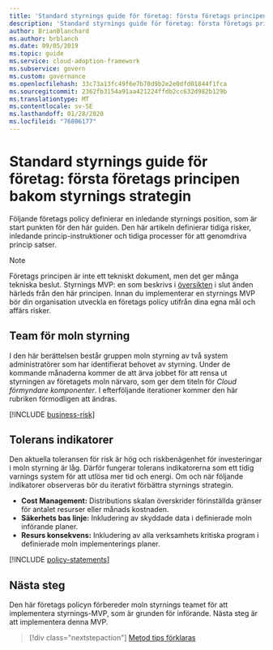 ```yaml
---
title: 'Standard styrnings guide för företag: första företags principen bakom styrnings strategin'
description: 'Standard styrnings guide för företag: första företags principen bakom styrnings strategin'
author: BrianBlanchard
ms.author: brblanch
ms.date: 09/05/2019
ms.topic: guide
ms.service: cloud-adoption-framework
ms.subservice: govern
ms.custom: governance
ms.openlocfilehash: 33c73a13fc49f6e7b70d9b2e2e0dfd01844f1fca
ms.sourcegitcommit: 2362fb3154a91aa421224ffdb2cc632d982b129b
ms.translationtype: MT
ms.contentlocale: sv-SE
ms.lasthandoff: 01/28/2020
ms.locfileid: "76806177"
---
```

# <a name="standard-enterprise-governance-guide-initial-corporate-policy-behind-the-governance-strategy"></a>Standard styrnings guide för företag: första företags principen bakom styrnings strategin

Följande företags policy definierar en inledande styrnings position, som är start punkten för den här guiden. Den här artikeln definierar tidiga risker, inledande princip-instruktioner och tidiga processer för att genomdriva princip satser.

> [!NOTE]
>Företags principen är inte ett tekniskt dokument, men det ger många tekniska beslut. Styrnings MVP: en som beskrivs i [översikten](./index.md) i slut änden härleds från den här principen. Innan du implementerar en styrnings MVP bör din organisation utveckla en företags policy utifrån dina egna mål och affärs risker.

## <a name="cloud-governance-team"></a>Team för moln styrning

I den här berättelsen består gruppen moln styrning av två system administratörer som har identifierat behovet av styrning. Under de kommande månaderna kommer de att ärva jobbet för att rensa ut styrningen av företagets moln närvaro, som ger dem titeln för _Cloud förmyndare komponenter_. I efterföljande iterationer kommer den här rubriken förmodligen att ändras.

[!INCLUDE [business-risk](../../../../includes/business-risks.md)]

## <a name="tolerance-indicators"></a>Tolerans indikatorer

Den aktuella toleransen för risk är hög och riskbenägenhet för investeringar i moln styrning är låg. Därför fungerar tolerans indikatorerna som ett tidig varnings system för att utlösa mer tid och energi. Om och när följande indikatorer observeras bör du iterativt förbättra styrnings strategin.

- **Cost Management:** Distributions skalan överskrider förinställda gränser för antalet resurser eller månads kostnaden.
- **Säkerhets bas linje:** Inkludering av skyddade data i definierade moln införande planer.
- **Resurs konsekvens:** Inkludering av alla verksamhets kritiska program i definierade moln implementerings planer.

[!INCLUDE [policy-statements](../../../../includes/policy-statements.md)]

## <a name="next-steps"></a>Nästa steg

Den här företags policyn förbereder moln styrnings teamet för att implementera styrnings-MVP, som är grunden för införande. Nästa steg är att implementera denna MVP.

> [!div class="nextstepaction"]
> [Metod tips förklaras](./prescriptive-guidance.md)
